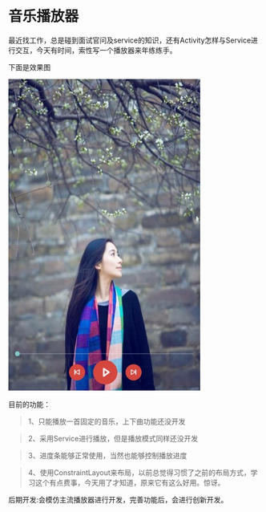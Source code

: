 # 音乐播放器
最近找工作，总是碰到面试官问及service的知识，还有Activity怎样与Service进行交互，今天有时间，索性写一个播放器来年练练手。


下面是效果图

![效果图](https://github.com/jakera123/APmusic/blob/master/app/src/main/res/drawable/ui.jpg)


目前的功能：
>1、只能播放一首固定的音乐，上下曲功能还没开发

>2、采用Service进行播放，但是播放模式同样还没开发

>3、进度条能够正常使用，当然也能够控制播放进度

>4、使用ConstraintLayout来布局，以前总觉得习惯了之前的布局方式，学习这个有点费事，今天用了才知道，原来它有这么好用。惊讶。

后期开发:会模仿主流播放器进行开发，完善功能后，会进行创新开发。





